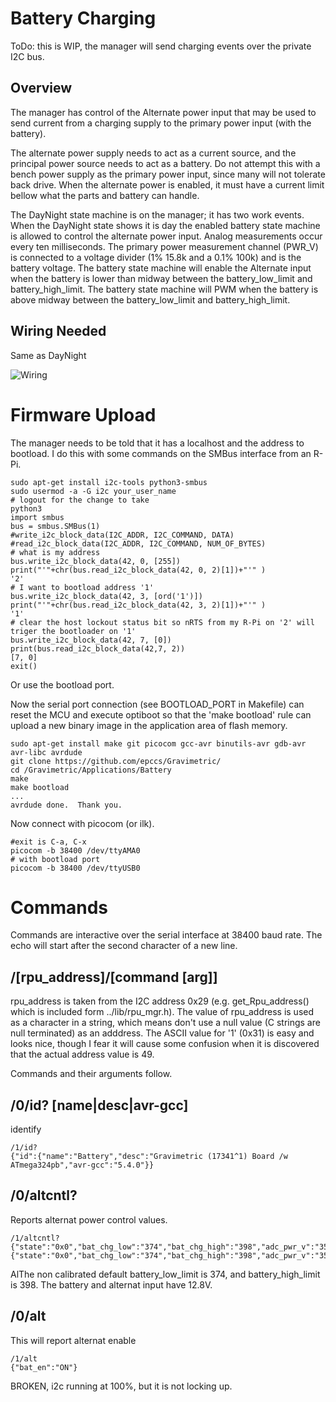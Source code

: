 # Battery Charging

ToDo: this is WIP, the manager will send charging events over the private I2C bus.


## Overview

The manager has control of the Alternate power input that may be used to send current from a charging supply to the primary power input (with the battery). 

The alternate power supply needs to act as a current source, and the principal power source needs to act as a battery. Do not attempt this with a bench power supply as the primary power input, since many will not tolerate back drive. When the alternate power is enabled, it must have a current limit bellow what the parts and battery can handle.

The DayNight state machine is on the manager; it has two work events. When the DayNight state shows it is day the enabled battery state machine is allowed to control the alternate power input. Analog measurements occur every ten milliseconds. The primary power measurement channel (PWR_V) is connected to a voltage divider (1% 15.8k and a 0.1% 100k) and is the battery voltage. The battery state machine will enable the Alternate input when the battery is lower than midway between the battery_low_limit and battery_high_limit. The battery state machine will PWM when the battery is above midway between the battery_low_limit and battery_high_limit.


## Wiring Needed

Same as DayNight

![Wiring](../DayNight/Setup/AuxilaryWiring.png)


# Firmware Upload

The manager needs to be told that it has a localhost and the address to bootload. I do this with some commands on the SMBus interface from an R-Pi.

``` 
sudo apt-get install i2c-tools python3-smbus
sudo usermod -a -G i2c your_user_name
# logout for the change to take
python3
import smbus
bus = smbus.SMBus(1)
#write_i2c_block_data(I2C_ADDR, I2C_COMMAND, DATA)
#read_i2c_block_data(I2C_ADDR, I2C_COMMAND, NUM_OF_BYTES)
# what is my address
bus.write_i2c_block_data(42, 0, [255])
print("'"+chr(bus.read_i2c_block_data(42, 0, 2)[1])+"'" )
'2'
# I want to bootload address '1'
bus.write_i2c_block_data(42, 3, [ord('1')])
print("'"+chr(bus.read_i2c_block_data(42, 3, 2)[1])+"'" )
'1'
# clear the host lockout status bit so nRTS from my R-Pi on '2' will triger the bootloader on '1'
bus.write_i2c_block_data(42, 7, [0])
print(bus.read_i2c_block_data(42,7, 2))
[7, 0]
exit()
```

Or use the bootload port.

Now the serial port connection (see BOOTLOAD_PORT in Makefile) can reset the MCU and execute optiboot so that the 'make bootload' rule can upload a new binary image in the application area of flash memory.

``` 
sudo apt-get install make git picocom gcc-avr binutils-avr gdb-avr avr-libc avrdude
git clone https://github.com/epccs/Gravimetric/
cd /Gravimetric/Applications/Battery
make
make bootload
...
avrdude done.  Thank you.
``` 

Now connect with picocom (or ilk).


``` 
#exit is C-a, C-x
picocom -b 38400 /dev/ttyAMA0
# with bootload port
picocom -b 38400 /dev/ttyUSB0
``` 

# Commands

Commands are interactive over the serial interface at 38400 baud rate. The echo will start after the second character of a new line. 


## /\[rpu_address\]/\[command \[arg\]\]

rpu_address is taken from the I2C address 0x29 (e.g. get_Rpu_address() which is included form ../lib/rpu_mgr.h). The value of rpu_address is used as a character in a string, which means don't use a null value (C strings are null terminated) as an adddress. The ASCII value for '1' (0x31) is easy and looks nice, though I fear it will cause some confusion when it is discovered that the actual address value is 49.

Commands and their arguments follow.


## /0/id? \[name|desc|avr-gcc\]

identify 

``` 
/1/id?
{"id":{"name":"Battery","desc":"Gravimetric (17341^1) Board /w ATmega324pb","avr-gcc":"5.4.0"}}
```

##  /0/altcntl?

Reports alternat power control values. 

``` 
/1/altcntl?
{"state":"0x0","bat_chg_low":"374","bat_chg_high":"398","adc_pwr_v":"357","adc_alt_v":"238","pwm_timer":"0","dn_timer":"414262"}
{"state":"0x0","bat_chg_low":"374","bat_chg_high":"398","adc_pwr_v":"357","adc_alt_v":"238","pwm_timer":"0","dn_timer":"419261"}
``` 

AlThe non calibrated default battery_low_limit is 374, and battery_high_limit is 398. The battery and alternat input have 12.8V.

##  /0/alt

This will report alternat enable

``` 
/1/alt
{"bat_en":"ON"}
```

BROKEN, i2c running at 100%, but it is not locking up.